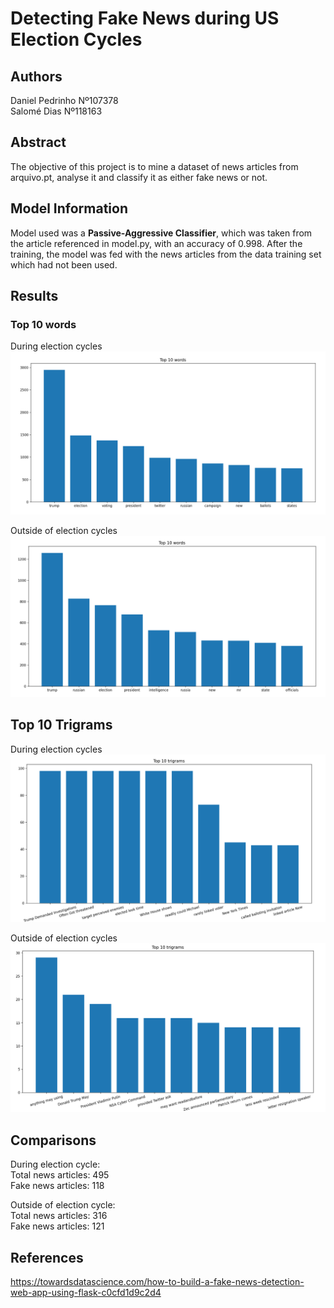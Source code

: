 # Detecting Fake News during US Election Cycles

## Authors
Daniel Pedrinho Nº107378\
Salomé Dias Nº118163

## Abstract
The objective of this project is to mine a dataset of news articles from arquivo.pt, analyse it and classify it as either fake news or not.

## Model Information
Model used was a **Passive-Aggressive Classifier**, which was taken from the article referenced in model.py, with an accuracy of 0.998.
After the training, the model was fed with the news articles from the data training set which had not been used.

## Results 
### Top 10 words

During election cycles
![Top 10 words](images/words_during.png)

Outside of election cycles
![Top 10 words](images/words_outside.png)

## Top 10 Trigrams

During election cycles
![Top 10 Trigrams](images/trigrams_during.png)

Outside of election cycles
![Top 10 Trigrams](images/trigrams_outside.png)

## Comparisons
During election cycle:\
Total news articles:  495\
Fake news articles:  118

Outside of election cycle:\
Total news articles:  316\
Fake news articles:  121

## References 
https://towardsdatascience.com/how-to-build-a-fake-news-detection-web-app-using-flask-c0cfd1d9c2d4